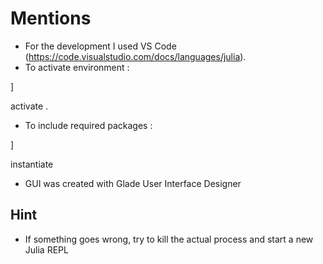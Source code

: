 # Mentions

 - For the development I used VS Code (https://code.visualstudio.com/docs/languages/julia).
 - To activate environment :

 ]

  activate .
  
  - To include required packages :
  
  ]
  
  instantiate

 - GUI was created with Glade User Interface Designer

## Hint
- If something goes wrong, try to kill the actual process and start a new Julia REPL
